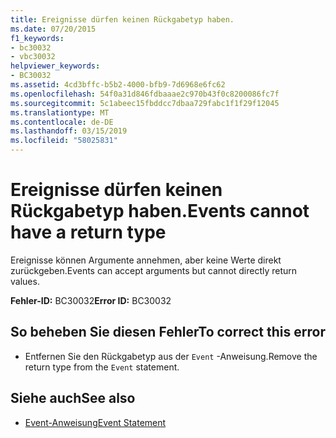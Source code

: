 ```yaml
---
title: Ereignisse dürfen keinen Rückgabetyp haben.
ms.date: 07/20/2015
f1_keywords:
- bc30032
- vbc30032
helpviewer_keywords:
- BC30032
ms.assetid: 4cd3bffc-b5b2-4000-bfb9-7d6968e6fc62
ms.openlocfilehash: 54f0a31d846fdbaaae2c970b43f0c8200086fc7f
ms.sourcegitcommit: 5c1abeec15fbddcc7dbaa729fabc1f1f29f12045
ms.translationtype: MT
ms.contentlocale: de-DE
ms.lasthandoff: 03/15/2019
ms.locfileid: "58025831"
---
```

# <a name="events-cannot-have-a-return-type"></a><span data-ttu-id="9baee-102">Ereignisse dürfen keinen Rückgabetyp haben.</span><span class="sxs-lookup"><span data-stu-id="9baee-102">Events cannot have a return type</span></span>
<span data-ttu-id="9baee-103">Ereignisse können Argumente annehmen, aber keine Werte direkt zurückgeben.</span><span class="sxs-lookup"><span data-stu-id="9baee-103">Events can accept arguments but cannot directly return values.</span></span>  
  
 <span data-ttu-id="9baee-104">**Fehler-ID:** BC30032</span><span class="sxs-lookup"><span data-stu-id="9baee-104">**Error ID:** BC30032</span></span>  
  
## <a name="to-correct-this-error"></a><span data-ttu-id="9baee-105">So beheben Sie diesen Fehler</span><span class="sxs-lookup"><span data-stu-id="9baee-105">To correct this error</span></span>  
  
-   <span data-ttu-id="9baee-106">Entfernen Sie den Rückgabetyp aus der `Event` -Anweisung.</span><span class="sxs-lookup"><span data-stu-id="9baee-106">Remove the return type from the `Event` statement.</span></span>  
  
## <a name="see-also"></a><span data-ttu-id="9baee-107">Siehe auch</span><span class="sxs-lookup"><span data-stu-id="9baee-107">See also</span></span>

- [<span data-ttu-id="9baee-108">Event-Anweisung</span><span class="sxs-lookup"><span data-stu-id="9baee-108">Event Statement</span></span>](../../visual-basic/language-reference/statements/event-statement.md)
